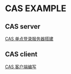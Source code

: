 # CAS EXAMPLE

## CAS server
[CAS 单点登录服务器搭建](cas-server/README.md)  

## CAS client
[CAS 客户端编写](cas-client/README.md)  
